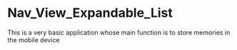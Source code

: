# Nav_View_Expandable_List

This is a very basic application whose main function is to store memories in the mobile device

